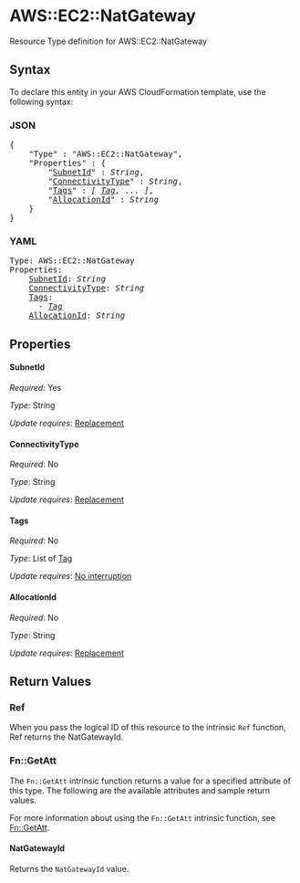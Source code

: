 # AWS::EC2::NatGateway

Resource Type definition for AWS::EC2::NatGateway

## Syntax

To declare this entity in your AWS CloudFormation template, use the following syntax:

### JSON

<pre>
{
    "Type" : "AWS::EC2::NatGateway",
    "Properties" : {
        "<a href="#subnetid" title="SubnetId">SubnetId</a>" : <i>String</i>,
        "<a href="#connectivitytype" title="ConnectivityType">ConnectivityType</a>" : <i>String</i>,
        "<a href="#tags" title="Tags">Tags</a>" : <i>[ <a href="tag.md">Tag</a>, ... ]</i>,
        "<a href="#allocationid" title="AllocationId">AllocationId</a>" : <i>String</i>
    }
}
</pre>

### YAML

<pre>
Type: AWS::EC2::NatGateway
Properties:
    <a href="#subnetid" title="SubnetId">SubnetId</a>: <i>String</i>
    <a href="#connectivitytype" title="ConnectivityType">ConnectivityType</a>: <i>String</i>
    <a href="#tags" title="Tags">Tags</a>: <i>
      - <a href="tag.md">Tag</a></i>
    <a href="#allocationid" title="AllocationId">AllocationId</a>: <i>String</i>
</pre>

## Properties

#### SubnetId

_Required_: Yes

_Type_: String

_Update requires_: [Replacement](https://docs.aws.amazon.com/AWSCloudFormation/latest/UserGuide/using-cfn-updating-stacks-update-behaviors.html#update-replacement)

#### ConnectivityType

_Required_: No

_Type_: String

_Update requires_: [Replacement](https://docs.aws.amazon.com/AWSCloudFormation/latest/UserGuide/using-cfn-updating-stacks-update-behaviors.html#update-replacement)

#### Tags

_Required_: No

_Type_: List of <a href="tag.md">Tag</a>

_Update requires_: [No interruption](https://docs.aws.amazon.com/AWSCloudFormation/latest/UserGuide/using-cfn-updating-stacks-update-behaviors.html#update-no-interrupt)

#### AllocationId

_Required_: No

_Type_: String

_Update requires_: [Replacement](https://docs.aws.amazon.com/AWSCloudFormation/latest/UserGuide/using-cfn-updating-stacks-update-behaviors.html#update-replacement)

## Return Values

### Ref

When you pass the logical ID of this resource to the intrinsic `Ref` function, Ref returns the NatGatewayId.

### Fn::GetAtt

The `Fn::GetAtt` intrinsic function returns a value for a specified attribute of this type. The following are the available attributes and sample return values.

For more information about using the `Fn::GetAtt` intrinsic function, see [Fn::GetAtt](https://docs.aws.amazon.com/AWSCloudFormation/latest/UserGuide/intrinsic-function-reference-getatt.html).

#### NatGatewayId

Returns the <code>NatGatewayId</code> value.
